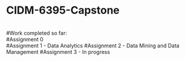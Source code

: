 # CIDM-6395-Capstone
<br>
#Work completed so far:<br>
#Assignment 0<br>
#Assignment 1 - Data Analytics
#Assignment 2 - Data Mining and Data Management
#Assignment 3 - In progress
